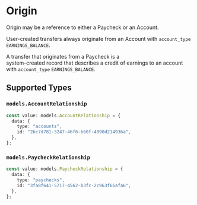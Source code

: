 # Origin

Origin may be a reference to either a Paycheck or an Account.

User-created transfers always originate from an Account with `account_type` `EARNINGS_BALANCE`.

A transfer that originates from a Paycheck is a  
system-created record that describes a credit of earnings to an account with `account_type` `EARNINGS_BALANCE`.



## Supported Types

### `models.AccountRelationship`

```typescript
const value: models.AccountRelationship = {
  data: {
    type: "accounts",
    id: "2bc7d781-3247-46f6-b60f-4090d214936a",
  },
};
```

### `models.PaycheckRelationship`

```typescript
const value: models.PaycheckRelationship = {
  data: {
    type: "paychecks",
    id: "3fa8f641-5717-4562-b3fc-2c963f66afa6",
  },
};
```

